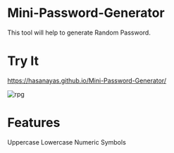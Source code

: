 # Mini-Password-Generator
This tool will help to generate Random Password.

# Try It
https://hasanayas.github.io/Mini-Password-Generator/

![rpg](https://user-images.githubusercontent.com/86951716/154056089-f331b516-44c3-4fcc-a513-1bb9d9ccabae.png)

# Features
Uppercase Lowercase Numeric Symbols
